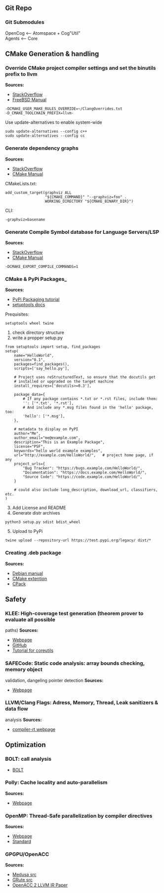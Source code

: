 ## Git Repo
### Git Submodules
OpenCog <-- Atomspace + Cog"Util"  
Agents <-- Core 


## CMake Generation & handling
### Override CMake project compiler settings and set the binutils prefix to llvm
__Sources:__
- [StackOverflow](https://stackoverflow.com/questions/7031126/switching-between-gcc-and-clang-llvm-using-cmake)
- [FreeBSD Manual](https://www.freebsd.org/cgi/man.cgi?query=clang++&sektion=1&manpath=FreeBSD+9.0-RELEASE)

```
-DCMAKE_USER_MAKE_RULES_OVERRIDE=~/ClangOverrides.txt 
-D_CMAKE_TOOLCHAIN_PREFIX=llvm-
```

Use update-alternatives to enable system-wide
```
sudo update-alternatives --config c++
sudo update-alternatives --config cc
```

### Generate dependency graphs
__Sources:__
- [StackOverflow](https://stackoverflow.com/questions/42577241/cmake-graphviz-auto-generated)
- [CMake Manual](https://cmake.org/cmake/help/v3.0/module/CMakeGraphVizOptions.html)

CMakeLists.txt:
```
add_custom_target(graphviz ALL
                  "${CMAKE_COMMAND}" "--graphviz=foo" .
                  WORKING_DIRECTORY "${CMAKE_BINARY_DIR}")
```
                  
CLI:
```
-graphviz=basename
```


### Generate Compile Symbol database for Language Servers/LSP
__Sources:__
- [StackOverflow](https://stackoverflow.com/questions/20059670/how-to-use-cmake-export-compile-commands)
- [CMake Manual](https://cmake.org/cmake/help/v3.5/variable/CMAKE_EXPORT_COMPILE_COMMANDS.html)

```
-DCMAKE_EXPORT_COMPILE_COMMANDS=1
```


### CMake & PyPi Packages_
__Sources:__
- [PyPi Packaging tutorial](https://packaging.python.org/tutorials/packaging-projects/)
- [setuptools docs](https://setuptools.readthedocs.io/en/latest/setuptools.html#developer-s-guide)

Prequisites:
```
setuptools wheel twine
```

1. check directory structure
2. write a propper setup.py
```
from setuptools import setup, find_packages
setup(
    name="HelloWorld",
    version="0.1",
    packages=find_packages(),
    scripts=['say_hello.py'],

    # Project uses reStructuredText, so ensure that the docutils get
    # installed or upgraded on the target machine
    install_requires=['docutils>=0.3'],

    package_data={
        # If any package contains *.txt or *.rst files, include them:
        '': ['*.txt', '*.rst'],
        # And include any *.msg files found in the 'hello' package, too:
        'hello': ['*.msg'],
    },

    # metadata to display on PyPI
    author="Me",
    author_email="me@example.com",
    description="This is an Example Package",
    license="PSF",
    keywords="hello world example examples",
    url="http://example.com/HelloWorld/",   # project home page, if any
    project_urls={
        "Bug Tracker": "https://bugs.example.com/HelloWorld/",
        "Documentation": "https://docs.example.com/HelloWorld/",
        "Source Code": "https://code.example.com/HelloWorld/",
    }

    # could also include long_description, download_url, classifiers, etc.
)
```
3. Add License and README
4. Generate distr archives
```
python3 setup.py sdist bdist_wheel
```
5. Upload to PyPi
``` 
twine upload --repository-url https://test.pypi.org/legacy/ dist/*
```


### Creating .deb package
__Sources:__
- [Debian manual](https://www.debian.org/doc/manuals/debmake-doc/ch08.en.html#cmake-multi)
- [CMake extention](https://github.com/IvanSafonov/cmake-deb-packaging)
- [CPack](https://gitlab.kitware.com/cmake/community/wikis/doc/cpack/Configuration)


## Safety
### KLEE: High-coverage test generation (theorem prover to evaluate all possible
paths)
__Sources:__
- [Webpage](http://klee.github.io/)
- [GitHub](https://github.com/klee/klee/tree/master)
- [Tutorial for coreutils](http://klee.github.io/tutorials/testing-coreutils/)


### SAFECode: Static code analysis: array bounds checking, memory object
validation, dangeling pointer detection
__Sources:__
- [Webpage](http://safecode.cs.illinois.edu/index.html)

### LLVM/Clang Flags: Adress, Memory, Thread, Leak sanitizers & data flow
analysis 
__Sources:__
- [compiler-rt webpage](http://compiler-rt.llvm.org/)

## Optimization
### BOLT: call analysis
- [BOLT](https://github.com/facebookincubator/BOLT)
### Polly: Cache locality and auto-parallelism 
__Sources:__
- [Webpage](http://polly.llvm.org/)

### OpenMP: Thread-Safe parallelization by compiler directives
__Sources:__
- [Webpage](http://openmp.llvm.org/)
- [Standard](https://www.openmp.org/wp-content/uploads/OpenMP3.1.pdf)

### GPGPU/OpenACC
__Sources:__
- [Medusa src](https://github.com/JianlongZhong/Medusa)
- [GRute src](https://github.com/groute/groute)
- [OpenACC 2 LLVM IR Paper](https://ieeexplore.ieee.org/stamp/stamp.jsp?tp=&arnumber=7550823)
